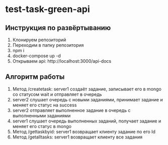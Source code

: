 # test-task-green-api
## Инструкция по развёртыванию
1. Клонируем репозиторий
2. Переходим в папку репозитория
3. npm i
4. docker-compose up -d
5. Открываем api: http://localhost:3000/api-docs
## Алгоритм работы
1. Метод /createtask: server1 создаёт задание, записывает его в mongo со статусом wait и отправляет в очередь
2. server2 слушает очередь с новыми заданиями, принимает задание и меняет его статус на success
3. server2 отправляет выполненное задание в очередь с выполненными заданиями
4. server1 слушает очередь выполненных заданий, получает задание и меняет его статус в mongo
5. Метод /gettaskbyid: server1 возвращает клиенту задание по его Id
6. Метод /getalltasks: server1 возвращает клиенту все задания
